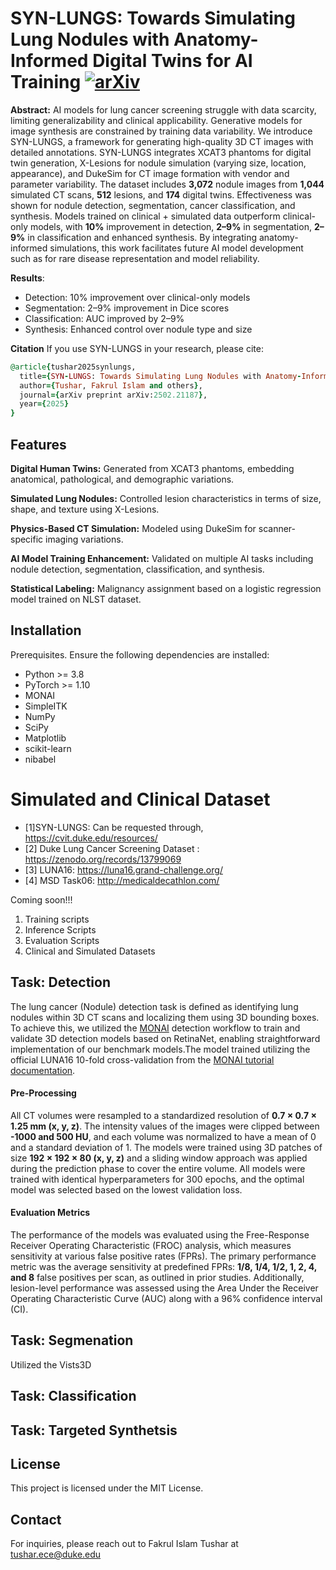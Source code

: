 # SYN-LUNGS: Towards Simulating Lung Nodules with Anatomy-Informed Digital Twins for AI Training [![arXiv](https://img.shields.io/badge/arXiv-2502.21187-<color>.svg)](https://arxiv.org/abs/2502.21187)

**Abstract:** AI models for lung cancer screening struggle with data scarcity, limiting generalizability and clinical applicability. Generative models for image synthesis are constrained by training data variability. We introduce SYN-LUNGS, a framework for generating high-quality 3D CT images with detailed annotations. SYN-LUNGS integrates XCAT3 phantoms for digital twin generation, X-Lesions for nodule simulation (varying size, location, appearance), and DukeSim for CT image formation with vendor and parameter variability. The dataset includes **3,072** nodule images from **1,044** simulated CT scans, **512** lesions, and **174** digital twins. Effectiveness was shown for nodule detection, segmentation, cancer classification, and synthesis. Models trained on clinical + simulated data outperform clinical-only models, with **10%** improvement in detection, **2–9%** in segmentation, **2–9%** in classification and enhanced synthesis. By integrating anatomy-informed simulations, this work facilitates future AI model development such as for rare disease representation and model reliability.

**Results**:
* Detection: 10% improvement over clinical-only models
* Segmentation: 2–9% improvement in Dice scores
* Classification: AUC improved by 2–9%
* Synthesis: Enhanced control over nodule type and size

**Citation**
If you use SYN-LUNGS in your research, please cite:
```ruby
@article{tushar2025synlungs,
  title={SYN-LUNGS: Towards Simulating Lung Nodules with Anatomy-Informed Digital Twins for AI Training},
  author={Tushar, Fakrul Islam and others},
  journal={arXiv preprint arXiv:2502.21187},
  year={2025}
}
```


## Features

**Digital Human Twins:** Generated from XCAT3 phantoms, embedding anatomical, pathological, and demographic variations.

**Simulated Lung Nodules:** Controlled lesion characteristics in terms of size, shape, and texture using X-Lesions.

**Physics-Based CT Simulation:** Modeled using DukeSim for scanner-specific imaging variations.

**AI Model Training Enhancement:** Validated on multiple AI tasks including nodule detection, segmentation, classification, and synthesis.

**Statistical Labeling:** Malignancy assignment based on a logistic regression model trained on NLST dataset.

## Installation

Prerequisites. Ensure the following dependencies are installed:

* Python >= 3.8
* PyTorch >= 1.10
* MONAI
* SimpleITK
* NumPy
* SciPy
* Matplotlib
* scikit-learn
* nibabel




# Simulated and Clinical Dataset
* [1]SYN-LUNGS: Can be requested through, https://cvit.duke.edu/resources/
* [2] Duke Lung Cancer Screening Dataset : https://zenodo.org/records/13799069
* [3] LUNA16: https://luna16.grand-challenge.org/
* [4] MSD Task06: http://medicaldecathlon.com/

Coming soon!!!
1) Training scripts
2) Inference Scripts
3) Evaluation Scripts
4) Clinical and Simulated Datasets


## Task: Detection

The lung cancer (Nodule) detection task is defined as identifying lung nodules within 3D CT scans and localizing them using 3D bounding boxes. To achieve this, we utilized the [MONAI](https://github.com/Project-MONAI/tutorials/tree/main/detection) detection workflow to train and validate 3D detection models based on RetinaNet, enabling straightforward implementation of our benchmark models.The model trained utilizing the official LUNA16 10-fold cross-validation from the [MONAI tutorial documentation](https://github.com/Project-MONAI/tutorials/tree/main/detection).
#### Pre-Processing
All CT volumes were resampled to a standardized resolution of **0.7 × 0.7 × 1.25 mm (x, y, z)**. The intensity values of the images were clipped between **-1000 and 500 HU**, and each volume was normalized to have a mean of 0 and a standard deviation of 1. The models were trained using 3D patches of size **192 × 192 × 80 (x, y, z)** and a sliding window approach was applied during the prediction phase to cover the entire volume. All models were trained with identical hyperparameters for 300 epochs, and the optimal model was selected based on the lowest validation loss.
#### Evaluation Metrics
The performance of the models was evaluated using the Free-Response Receiver Operating Characteristic (FROC) analysis, which measures sensitivity at various false positive rates (FPRs). The primary performance metric was the average sensitivity at predefined FPRs: **1/8, 1/4, 1/2, 1, 2, 4, and 8** false positives per scan, as outlined in prior studies. Additionally, lesion-level performance was assessed using the Area Under the Receiver Operating Characteristic Curve (AUC) along with a 96% confidence interval (CI).


## Task: Segmenation

Utilized the Vists3D

## Task: Classification


## Task: Targeted Synthetsis


## License
This project is licensed under the MIT License.

## Contact
For inquiries, please reach out to Fakrul Islam Tushar at tushar.ece@duke.edu
